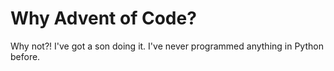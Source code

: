 # Why Advent of Code?

Why not?! I've got a son doing it. I've never programmed anything in Python before.


